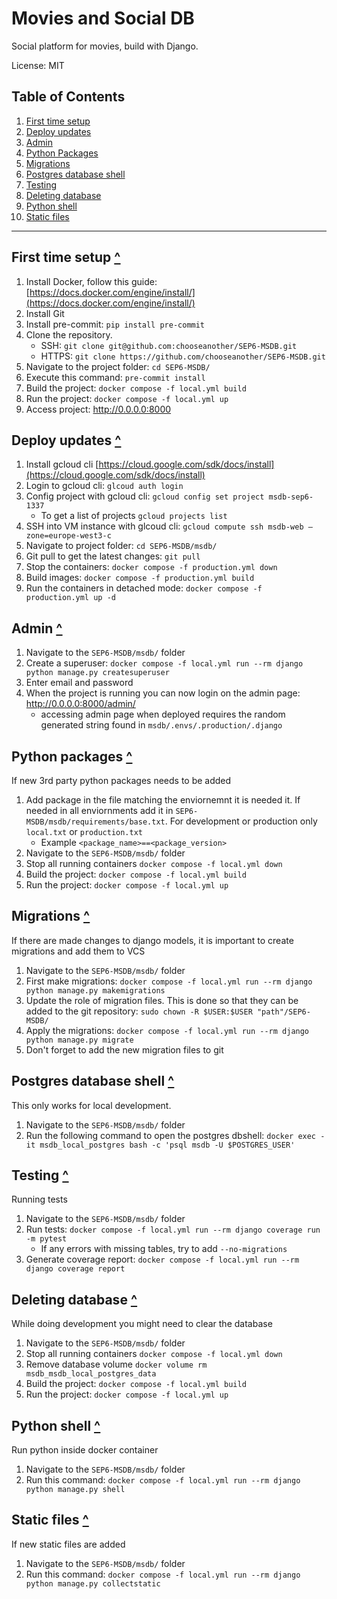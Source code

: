 # Movies and Social DB

Social platform for movies, build with Django.

License: MIT

## Table of Contents
1. [First time setup](#first-time-setup)
2. [Deploy updates](#deploy-updates)
3. [Admin](#admin)
4. [Python Packages](#python-packages)
5. [Migrations](#migrations)
6. [Postgres database shell](#postgres-database-shell)
7. [Testing](#testing)
8. [Deleting database](#deleting-database)
9. [Python shell](#python-shell)
10. [Static files](#static-files)

---

## First time setup [^](#table-of-contents)
1. Install Docker, follow this guide: [https://docs.docker.com/engine/install/](https://docs.docker.com/engine/install/)
2. Install Git
3. Install pre-commit: `pip install pre-commit`
4. Clone the repository.
    - SSH: `git clone git@github.com:chooseanother/SEP6-MSDB.git`
    - HTTPS: `git clone https://github.com/chooseanother/SEP6-MSDB.git`
5. Navigate to the project folder: `cd SEP6-MSDB/`
6. Execute this command: `pre-commit install`
7. Build the project: `docker compose -f local.yml build`
8. Run the project: `docker compose -f local.yml up`
9. Access project: http://0.0.0.0:8000


## Deploy updates [^](#table-of-contents)
1. Install gcloud cli [https://cloud.google.com/sdk/docs/install](https://cloud.google.com/sdk/docs/install)
2. Login to gcloud cli: `glcoud auth login`
3. Config project with gcloud cli: `gcloud config set project msdb-sep6-1337`
    - To get a list of projects `gcloud projects list`
6. SSH into VM instance with glcoud cli: `gcloud compute ssh msdb-web –zone=europe-west3-c`
7. Navigate to project folder: `cd SEP6-MSDB/msdb/`
8. Git pull to get the latest changes: `git pull`
8. Stop the containers: `docker compose -f production.yml down`
9. Build images: `docker compose -f production.yml build`
10. Run the containers in detached mode: `docker compose -f production.yml up -d`



## Admin [^](#table-of-contents)
1. Navigate to the `SEP6-MSDB/msdb/` folder
2. Create a superuser: `docker compose -f local.yml run --rm django python manage.py createsuperuser`
3. Enter email and password
4. When the project is running you can now login on the admin page: http://0.0.0.0:8000/admin/
    - accessing admin page when deployed requires the random generated string found in `msdb/.envs/.production/.django`

## Python packages [^](#table-of-contents)
If new 3rd party python packages needs to be added
1. Add package in the file matching the enviornemnt it is needed it. If needed in all enviornments add it in `SEP6-MSDB/msdb/requirements/base.txt`. For development or production only `local.txt` or `production.txt`
   - Example `<package_name>==<package_version>`
2. Navigate to the `SEP6-MSDB/msdb/` folder
3. Stop all running containers `docker compose -f local.yml down`
4. Build the project: `docker compose -f local.yml build`
5. Run the project: `docker compose -f local.yml up`

## Migrations [^](#table-of-contents)
If there are made changes to django models, it is important to create migrations and add them to VCS
1. Navigate to the `SEP6-MSDB/msdb/` folder
2. First make migrations: `docker compose -f local.yml run --rm django python manage.py makemigrations`
3. Update the role of migration files. This is done so that they can be added to the git repository: `sudo chown -R $USER:$USER "path"/SEP6-MSDB/`
4. Apply the migrations: `docker compose -f local.yml run --rm django python manage.py migrate`
5. Don't forget to add the new migration files to git


## Postgres database shell [^](#table-of-contents)
This only works for local development.
1. Navigate to the `SEP6-MSDB/msdb/` folder
2. Run the following command to open the postgres dbshell: `docker exec -it msdb_local_postgres bash -c 'psql msdb -U $POSTGRES_USER'`

## Testing [^](#table-of-contents)
Running tests
1. Navigate to the `SEP6-MSDB/msdb/` folder
2. Run tests: `docker compose -f local.yml run --rm django coverage run -m pytest`
    - If any errors with missing tables, try to add `--no-migrations`
3. Generate coverage report: `docker compose -f local.yml run --rm django coverage report`

## Deleting database [^](#table-of-contents)
While doing development you might need to clear the database
1. Navigate to the `SEP6-MSDB/msdb/` folder
2. Stop all running containers `docker compose -f local.yml down`
3. Remove database volume `docker volume rm msdb_msdb_local_postgres_data`
4. Build the project: `docker compose -f local.yml build`
5. Run the project: `docker compose -f local.yml up`

## Python shell [^](#table-of-contents)
Run python inside docker container
1. Navigate to the `SEP6-MSDB/msdb/` folder
2. Run this command: `docker compose -f local.yml run --rm django python manage.py shell`


## Static files [^](#table-of-contents)
If new static files are added
1. Navigate to the `SEP6-MSDB/msdb/` folder
2. Run this command: `docker compose -f local.yml run --rm django python manage.py collectstatic`
